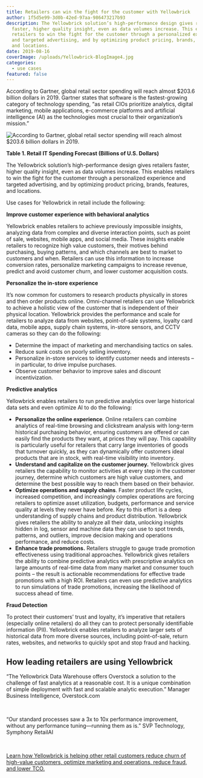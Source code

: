 ```yaml
---
title: Retailers can win the fight for the customer with Yellowbrick
author: 1f5d5e99-3d0b-42ed-97aa-986473217b93
description: The Yellowbrick solution’s high-performance design gives retailers
  faster, higher quality insight, even as data volumes increase. This enables
  retailers to win the fight for the customer through a personalized experience
  and targeted advertising, and by optimizing product pricing, brands, features,
  and locations.
date: 2019-08-16
coverImage: /uploads/Yellowbrick-BlogImage4.jpg
categories:
  - use cases
featured: false
---
```

According to Gartner, global retail sector spending will reach almost $203.6 billion dollars in 2019. Gartner states that software is the fastest-growing category of technology spending, “as retail CIOs prioritize analytics, digital marketing, mobile applications, e-commerce platforms and artificial intelligence (AI) as the technologies most crucial to their organization’s mission.”

![According to Gartner, global retail sector spending will reach almost $203.6 billion dollars in 2019.](/uploads/blog-Gartner-forecast-Retail-IT-Spending-300x262.png "Retail IT Spending Forecast (Billions of U.S. Dollars)")

**Table 1. Retail IT Spending Forecast (Billions of U.S. Dollars)**

The Yellowbrick solution’s high-performance design gives retailers faster, higher quality insight, even as data volumes increase. This enables retailers to win the fight for the customer through a personalized experience and targeted advertising, and by optimizing product pricing, brands, features, and locations.

Use cases for Yellowbrick in retail include the following:

**Improve customer experience with behavioral analytics**

Yellowbrick enables retailers to achieve previously impossible insights, analyzing data from complex and diverse interaction points, such as point of sale, websites, mobile apps, and social media. These insights enable retailers to recognize high value customers, their motives behind purchasing, buying patterns, and which channels are best to market to customers and when. Retailers can use this information to increase conversion rates, personalize marketing campaigns to increase revenue, predict and avoid customer churn, and lower customer acquisition costs.

**Personalize the in-store experience**

It’s now common for customers to research products physically in stores and then order products online. Omni-channel retailers can use Yellowbrick to achieve a holistic view of the customer that is independent of their physical location. Yellowbrick provides the performance and scale for retailers to analyze data from websites, point-of-sale systems, loyalty card data, mobile apps, supply chain systems, in-store sensors, and CCTV cameras so they can do the following:

* Determine the impact of marketing and merchandising tactics on sales.
* Reduce sunk costs on poorly selling inventory.
* Personalize in-store services to identify customer needs and interests – in particular, to drive impulse purchases.
* Observe customer behavior to improve sales and discount incentivization.

**Predictive analytics**

Yellowbrick enables retailers to run predictive analytics over large historical data sets and even optimize AI to do the following:

* **Personalize the online experience**. Online retailers can combine analytics of real-time browsing and clickstream analysis with long-term historical purchasing behavior, ensuring customers are offered or can easily find the products they want, at prices they will pay. This capability is particularly useful for retailers that carry large inventories of goods that turnover quickly, as they can dynamically offer customers ideal products that are in stock, with real-time visibility into inventory.
* **Understand and capitalize on the customer journey.** Yellowbrick gives retailers the capability to monitor activities at every step in the customer journey, determine which customers are high value customers, and determine the best possible way to reach them based on their behavior.
* **Optimize operations and supply chains**. Faster product life cycles, increased competition, and increasingly complex operations are forcing retailers to optimize asset utilization, budgets, performance and service quality at levels they never have before. Key to this effort is a deep understanding of supply chains and product distribution. Yellowbrick gives retailers the ability to analyze all their data, unlocking insights hidden in log, sensor and machine data they can use to spot trends, patterns, and outliers, improve decision making and operations performance, and reduce costs.
* **Enhance trade promotions.** Retailers struggle to gauge trade promotion effectiveness using traditional approaches. Yellowbrick gives retailers the ability to combine predictive analytics with prescriptive analytics on large amounts of real-time data from many market and consumer touch points – the result is actionable recommendations for effective trade promotions with a high ROI. Retailers can even use predictive analytics to run simulations of trade promotions, increasing the likelihood of success ahead of time.

**Fraud Detection**

To protect their customers’ trust and loyalty, it’s imperative that retailers (especially online retailers) do all they can to protect personally identifiable information (PII). Yellowbrick enables retailers to analyze larger sets of historical data from more diverse sources, including point-of-sale, return rates, websites, and networks to quickly spot and stop fraud and hacking.

## How leading retailers are using Yellowbrick

“The Yellowbrick Data Warehouse offers Overstock a solution to the challenge of fast analytics at a reasonable cost. It is a unique combination of simple deployment with fast and scalable analytic execution.” Manager Business Intelligence, Overstock.com

<BaseWistia id="uyvfgzhp0f" />
<br />

“Our standard processes saw a 3x to 10x performance improvement, without any performance tuning—running them as is.” SVP Technology, Symphony RetailAI

<BaseWistia id="08aecxpoow" />
<br />

[Learn how Yellowbrick is helping other retail customers reduce churn of high-value customers, optimize marketing and operations, reduce fraud, and lower TCO.](https://www.yellowbrick.com/resources/case-studies/catalina/)
